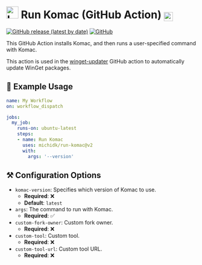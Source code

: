 <h1> <img src="https://github.com/vedantmgoyal9/winget-releaser/blob/main/.github/github-actions-logo.png" width="32" height="32" alt="Logo" /> Run Komac (GitHub Action) <a href="https://github.com/russellbanks/Komac"> <img src="https://rawcdn.githack.com/michidk/run-komac/86f4bad6701cb130ce85c4505ad39d9bbcd3d919/.github/images/komac-logo.svg" height="24px" style="vertical-align:bottom" alt="Komac logo" /> </a></h1>

[![GitHub release (latest by date)](https://img.shields.io/github/v/release/michidk/run-komac?logo=github)](https://github.com/michidk/run-komac/releases)
[![GitHub](https://img.shields.io/github/license/michidk/run-komac?logo=gnu)](https://github.com/michidk/run-komac?tab=MIT-1-ov-file#readme)

This GitHub Action installs Komac, and then runs a user-specified command with Komac.

This action is used in the [winget-updater](https://github.com/michidk/winget-updater/) GitHub action to automatically update WinGet packages.


## 📖 Example Usage

```yaml
name: My Workflow
on: workflow_dispatch

jobs:
  my_job:
    runs-on: ubuntu-latest
    steps:
    - name: Run Komac
      uses: michidk/run-komac@v2
      with:
        args: '--version'
```

## ⚒️ Configuration Options

- `komac-version`: Specifies which version of Komac to use.
  - **Required**: ❌
  - **Default**: `latest`
- `args`: The command to run with Komac.
  - **Required**: ✅
- `custom-fork-owner`: Custom fork owner.
  - **Required**: ❌
- `custom-tool`: Custom tool.
  - **Required**: ❌
- `custom-tool-url`: Custom tool URL.
  - **Required**: ❌

